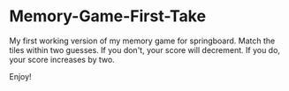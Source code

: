 # Memory-Game-First-Take
My first working version of my memory game for springboard.
Match the tiles within two guesses. If you don't, your score will decrement. 
If you do, your score increases by two. 

Enjoy!